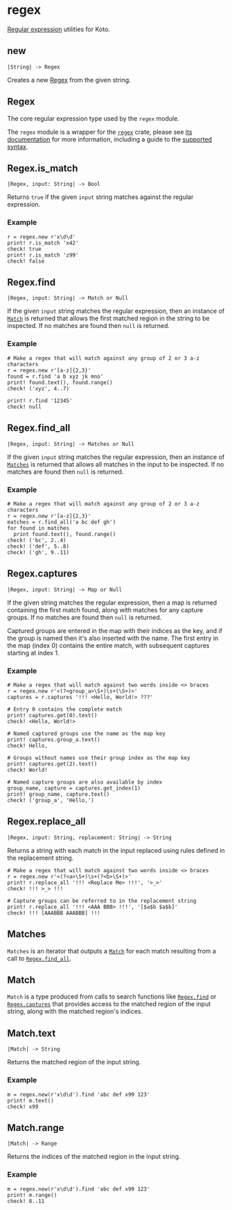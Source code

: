 # regex

[Regular expression][regex-wiki] utilities for Koto.

## new

```kototype
|String| -> Regex
```

Creates a new [Regex](#regex-1) from the given string.


## Regex

The core regular expression type used by the `regex` module.

The `regex` module is a wrapper for the [`regex`][regex-crate] crate, 
please see [its documentation][regex-docs] for more information, 
including a guide to the [supported syntax][syntax-docs].

## Regex.is_match

```kototype
|Regex, input: String| -> Bool
```

Returns `true` if the given `input` string matches against the regular
expression.

### Example

```koto
r = regex.new r'x\d\d'
print! r.is_match 'x42'
check! true
print! r.is_match 'z99'
check! false
```

## Regex.find

```kototype
|Regex, input: String| -> Match or Null
```

If the given `input` string matches the regular expression, then an instance of
[`Match`](#match) is returned that allows the first matched region in the string
to be inspected. If no matches are found then `null` is returned.

### Example

```koto
# Make a regex that will match against any group of 2 or 3 a-z characters
r = regex.new r'[a-z]{2,3}'
found = r.find 'a b xyz jk mno'
print! found.text(), found.range()
check! ('xyz', 4..7)

print! r.find '12345'
check! null
```

## Regex.find_all

```kototype
|Regex, input: String| -> Matches or Null
```

If the given `input` string matches the regular expression, then an instance of
[`Matches`](#matches) is returned that allows all matches in the input to be
inspected. If no matches are found then `null` is returned.

### Example

```koto
# Make a regex that will match against any group of 2 or 3 a-z characters
r = regex.new r'[a-z]{2,3}'
matches = r.find_all('a bc def gh')
for found in matches
  print found.text(), found.range()
check! ('bc', 2..4)
check! ('def', 5..8)
check! ('gh', 9..11)
```

## Regex.captures

```kototype
|Regex, input: String| -> Map or Null
```

If the given string matches the regular expression, then a map is returned
containing the first match found, along with matches for any capture groups.
If no matches are found then `null` is returned.

Captured groups are entered in the map with their indices as the key, 
and if the group is named then it's also inserted with the name.
The first entry in the map (index 0) contains the entire match, with subsequent
captures starting at index 1.

### Example

```koto
# Make a regex that will match against two words inside <> braces
r = regex.new r'<(?<group_a>\S+)\s+(\S+)>'
captures = r.captures '!!! <Hello, World!> ???'

# Entry 0 contains the complete match
print! captures.get(0).text()
check! <Hello, World!>

# Named captured groups use the name as the map key
print! captures.group_a.text()
check! Hello,

# Groups without names use their group index as the map key
print! captures.get(2).text()
check! World!

# Named capture groups are also available by index
group_name, capture = captures.get_index(1)
print! group_name, capture.text()
check! ('group_a', 'Hello,')
```

## Regex.replace_all

```kototype
|Regex, input: String, replacement: String| -> String
```

Returns a string with each match in the input replaced using rules defined in
the replacement string.

```koto
# Make a regex that will match against two words inside <> braces
r = regex.new r'<(?<a>\S+)\s+(?<b>\S+)>'
print! r.replace_all '!!! <Replace Me> !!!', '>_>'
check! !!! >_> !!!

# Capture groups can be referred to in the replacement string
print! r.replace_all '!!! <AAA BBB> !!!', '[$a$b $a$b]'
check! !!! [AAABBB AAABBB] !!!
```

## Matches

`Matches` is an iterator that outputs a [`Match`](#match) for each match 
resulting from a call to [`Regex.find_all`](#regex-find-all).

## Match

`Match` is a type produced from calls to search functions like
[`Regex.find`](#regex-find) or [`Regex.captures`](#regex-captures) that provides 
access to the matched region of the input string, 
along with the matched region's indices.

## Match.text

```kototype
|Match| -> String
```

Returns the matched region of the input string.


### Example

```koto
m = regex.new(r'x\d\d').find 'abc def x99 123'
print! m.text()
check! x99
```

## Match.range

```kototype
|Match| -> Range
```

Returns the indices of the matched region in the input string.


### Example

```koto
m = regex.new(r'x\d\d').find 'abc def x99 123'
print! m.range()
check! 8..11
```

[regex-crate]: https://github.com/rust-lang/regex
[regex-docs]: https://docs.rs/regex/latest/regex/
[regex-wiki]: https://en.wikipedia.org/wiki/Regular_expression
[syntax-docs]: https://docs.rs/regex/latest/regex/#syntax
